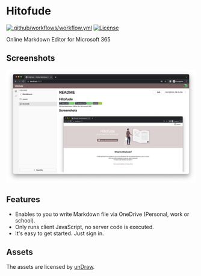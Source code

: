 # Hitofude

[![.github/workflows/workflow.yml](https://github.com/karamem0/hitofude/actions/workflows/workflow.yml/badge.svg)](https://github.com/karamem0/hitofude/actions/workflows/workflow.yml)
[![License](https://img.shields.io/github/license/karamem0/hitofude.svg)](https://github.com/karamem0/hitofude/blob/main/LICENSE)

Online Markdown Editor for Microsoft 365

## Screenshots

![screenshot](/assets/screenshot.png)

## Features

- Enables to you to write Markdown file via OneDrive (Personal, work or school).
- Only runs client JavaScript, no server code is executed.
- It's easy to get started. Just sign in.

## Assets

The assets are licensed by [unDraw](https://undraw.co/illustrations).
